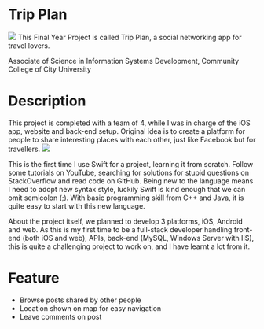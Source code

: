 # Trip Plan
![](https://i.imgur.com/yEUNJNI.png)
This Final Year Project is called Trip Plan, a social networking app for travel lovers.

Associate of Science in Information Systems Development, Community College of City University

# Description
This project is completed with a team of 4, while I was in charge of the iOS app, website and back-end setup.
Original idea is to create a platform for people to share interesting places with each other, just like Facebook but for travellers.
![](https://i.imgur.com/OG4ZxzN.png)

This is the first time I use Swift for a project, learning it from scratch. Follow some tutorials on YouTube, searching for solutions for stupid questions on StackOverflow and read code on GitHub.
Being new to the language means I need to adopt new syntax style, luckily Swift is kind enough that we can omit semicolon (;). With basic programming skill from C++ and Java, it is quite easy to start with this new language.

About the project itself, we planned to develop 3 platforms, iOS, Android and web. As this is my first time to be a full-stack developer handling front-end (both iOS and web), APIs, back-end (MySQL, Windows Server with IIS), this is quite a challenging project to work on, and I have learnt a lot from it.

# Feature
- Browse posts shared by other people
- Location shown on map for easy navigation
- Leave comments on post
